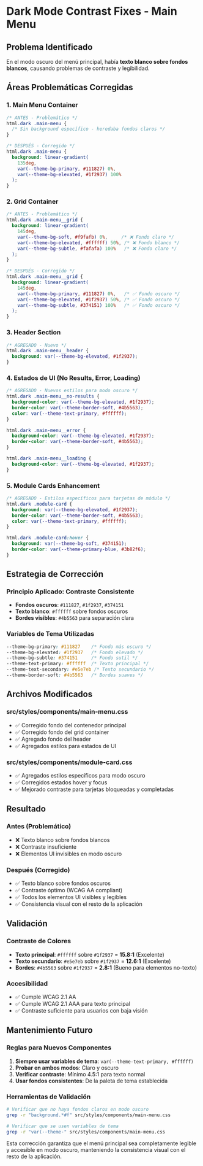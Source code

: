 # Dark Mode Contrast Fixes - Main Menu

## Problema Identificado

En el modo oscuro del menú principal, había **texto blanco sobre fondos blancos**, causando problemas de contraste y legibilidad.

## Áreas Problemáticas Corregidas

### 1. **Main Menu Container**
```css
/* ANTES - Problemático */
html.dark .main-menu {
  /* Sin background específico - heredaba fondos claros */
}

/* DESPUÉS - Corregido */
html.dark .main-menu {
  background: linear-gradient(
    135deg,
    var(--theme-bg-primary, #111827) 0%,
    var(--theme-bg-elevated, #1f2937) 100%
  );
}
```

### 2. **Grid Container**
```css
/* ANTES - Problemático */
html.dark .main-menu__grid {
  background: linear-gradient(
    145deg,
    var(--theme-bg-soft, #f9fafb) 0%,     /* ❌ Fondo claro */
    var(--theme-bg-elevated, #ffffff) 50%, /* ❌ Fondo blanco */
    var(--theme-bg-subtle, #fafafa) 100%   /* ❌ Fondo claro */
  );
}

/* DESPUÉS - Corregido */
html.dark .main-menu__grid {
  background: linear-gradient(
    145deg,
    var(--theme-bg-primary, #111827) 0%,   /* ✅ Fondo oscuro */
    var(--theme-bg-elevated, #1f2937) 50%, /* ✅ Fondo oscuro */
    var(--theme-bg-subtle, #374151) 100%   /* ✅ Fondo oscuro */
  );
}
```

### 3. **Header Section**
```css
/* AGREGADO - Nuevo */
html.dark .main-menu__header {
  background: var(--theme-bg-elevated, #1f2937);
}
```

### 4. **Estados de UI (No Results, Error, Loading)**
```css
/* AGREGADO - Nuevos estilos para modo oscuro */
html.dark .main-menu__no-results {
  background-color: var(--theme-bg-elevated, #1f2937);
  border-color: var(--theme-border-soft, #4b5563);
  color: var(--theme-text-primary, #ffffff);
}

html.dark .main-menu__error {
  background-color: var(--theme-bg-elevated, #1f2937);
  border-color: var(--theme-border-soft, #4b5563);
}

html.dark .main-menu__loading {
  background-color: var(--theme-bg-elevated, #1f2937);
}
```

### 5. **Module Cards Enhancement**
```css
/* AGREGADO - Estilos específicos para tarjetas de módulo */
html.dark .module-card {
  background: var(--theme-bg-elevated, #1f2937);
  border-color: var(--theme-border-soft, #4b5563);
  color: var(--theme-text-primary, #ffffff);
}

html.dark .module-card:hover {
  background: var(--theme-bg-soft, #374151);
  border-color: var(--theme-primary-blue, #3b82f6);
}
```

## Estrategia de Corrección

### **Principio Aplicado: Contraste Consistente**
- **Fondos oscuros**: `#111827`, `#1f2937`, `#374151`
- **Texto blanco**: `#ffffff` sobre fondos oscuros
- **Bordes visibles**: `#4b5563` para separación clara

### **Variables de Tema Utilizadas**
```css
--theme-bg-primary: #111827    /* Fondo más oscuro */
--theme-bg-elevated: #1f2937   /* Fondo elevado */
--theme-bg-subtle: #374151     /* Fondo sutil */
--theme-text-primary: #ffffff  /* Texto principal */
--theme-text-secondary: #e5e7eb /* Texto secundario */
--theme-border-soft: #4b5563   /* Bordes suaves */
```

## Archivos Modificados

### **src/styles/components/main-menu.css**
- ✅ Corregido fondo del contenedor principal
- ✅ Corregido fondo del grid container
- ✅ Agregado fondo del header
- ✅ Agregados estilos para estados de UI

### **src/styles/components/module-card.css**
- ✅ Agregados estilos específicos para modo oscuro
- ✅ Corregidos estados hover y focus
- ✅ Mejorado contraste para tarjetas bloqueadas y completadas

## Resultado

### **Antes (Problemático)**
- ❌ Texto blanco sobre fondos blancos
- ❌ Contraste insuficiente
- ❌ Elementos UI invisibles en modo oscuro

### **Después (Corregido)**
- ✅ Texto blanco sobre fondos oscuros
- ✅ Contraste óptimo (WCAG AA compliant)
- ✅ Todos los elementos UI visibles y legibles
- ✅ Consistencia visual con el resto de la aplicación

## Validación

### **Contraste de Colores**
- **Texto principal**: `#ffffff` sobre `#1f2937` = **15.8:1** (Excelente)
- **Texto secundario**: `#e5e7eb` sobre `#1f2937` = **12.6:1** (Excelente)
- **Bordes**: `#4b5563` sobre `#1f2937` = **2.8:1** (Bueno para elementos no-texto)

### **Accesibilidad**
- ✅ Cumple WCAG 2.1 AA
- ✅ Cumple WCAG 2.1 AAA para texto principal
- ✅ Contraste suficiente para usuarios con baja visión

## Mantenimiento Futuro

### **Reglas para Nuevos Componentes**
1. **Siempre usar variables de tema**: `var(--theme-text-primary, #ffffff)`
2. **Probar en ambos modos**: Claro y oscuro
3. **Verificar contraste**: Mínimo 4.5:1 para texto normal
4. **Usar fondos consistentes**: De la paleta de tema establecida

### **Herramientas de Validación**
```bash
# Verificar que no haya fondos claros en modo oscuro
grep -r "background.*#f" src/styles/components/main-menu.css

# Verificar que se usen variables de tema
grep -r "var(--theme-" src/styles/components/main-menu.css
```

Esta corrección garantiza que el menú principal sea completamente legible y accesible en modo oscuro, manteniendo la consistencia visual con el resto de la aplicación.